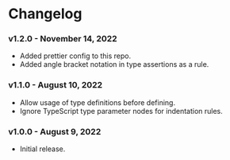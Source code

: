# Changelog

### v1.2.0 - November 14, 2022

- Added prettier config to this repo.
- Added angle bracket notation in type assertions as a rule.

### v1.1.0 - August 10, 2022

- Allow usage of type definitions before defining.
- Ignore TypeScript type parameter nodes for indentation rules.

### v1.0.0 - August 9, 2022

- Initial release.
